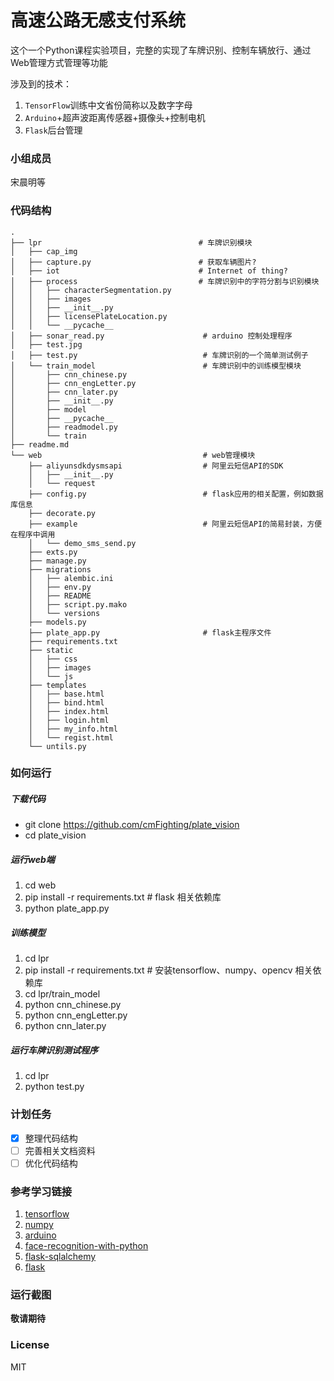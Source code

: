 # 高速公路无感支付系统

这个一个Python课程实验项目，完整的实现了车牌识别、控制车辆放行、通过Web管理方式管理等功能

涉及到的技术：
1. `TensorFlow`训练中文省份简称以及数字字母
2. `Arduino`+超声波距离传感器+摄像头+控制电机
3. `Flask`后台管理

### 小组成员

宋晨明等

### 代码结构
```
.
├── lpr                                   # 车牌识别模块
│   ├── cap_img
│   ├── capture.py                        # 获取车辆图片?
│   ├── iot                               # Internet of thing?
│   ├── process                           # 车牌识别中的字符分割与识别模块
│   │   ├── characterSegmentation.py
│   │   ├── images
│   │   ├── __init__.py
│   │   ├── licensePlateLocation.py
│   │   └── __pycache__
│   ├── sonar_read.py                      # arduino 控制处理程序
│   ├── test.jpg
│   ├── test.py                            # 车牌识别的一个简单测试例子
│   └── train_model                        # 车牌识别中的训练模型模块
│       ├── cnn_chinese.py
│       ├── cnn_engLetter.py
│       ├── cnn_later.py
│       ├── __init__.py
│       ├── model
│       ├── __pycache__
│       ├── readmodel.py
│       └── train
├── readme.md
└── web                                    # web管理模块
    ├── aliyunsdkdysmsapi                  # 阿里云短信API的SDK
    │   ├── __init__.py
    │   └── request
    ├── config.py                          # flask应用的相关配置，例如数据库信息
    ├── decorate.py
    ├── example                            # 阿里云短信API的简易封装，方便在程序中调用
    │   └── demo_sms_send.py
    ├── exts.py
    ├── manage.py
    ├── migrations
    │   ├── alembic.ini
    │   ├── env.py
    │   ├── README
    │   ├── script.py.mako
    │   └── versions
    ├── models.py
    ├── plate_app.py                       # flask主程序文件
    ├── requirements.txt
    ├── static
    │   ├── css
    │   ├── images
    │   └── js
    ├── templates
    │   ├── base.html
    │   ├── bind.html
    │   ├── index.html
    │   ├── login.html
    │   ├── my_info.html
    │   └── regist.html
    └── untils.py
```

### 如何运行

##### 下载代码

* git clone https://github.com/cmFighting/plate_vision
* cd plate_vision

##### 运行web端

1. cd web
2. pip install -r requirements.txt # flask 相关依赖库
3. python plate_app.py

##### 训练模型

1. cd lpr
2. pip install -r requirements.txt # 安装tensorflow、numpy、opencv 相关依赖库
3. cd lpr/train_model
4. python cnn_chinese.py
5. python cnn_engLetter.py
6. python cnn_later.py

##### 运行车牌识别测试程序

1. cd lpr
3. python test.py

### 计划任务

- [x] 整理代码结构
- [ ] 完善相关文档资料
- [ ] 优化代码结构

### 参考学习链接

1. [tensorflow](https://www.tensorflow.org/)
2. [numpy](http://www.numpy.org/)
3. [arduino](https://www.arduino.cc/)
4. [face-recognition-with-python](https://realpython.com/face-recognition-with-python/)
5. [flask-sqlalchemy](http://flask-sqlalchemy.pocoo.org/2.3/quickstart/)
6. [flask](http://flask.pocoo.org/)

### 运行截图

**敬请期待**

### License

MIT
